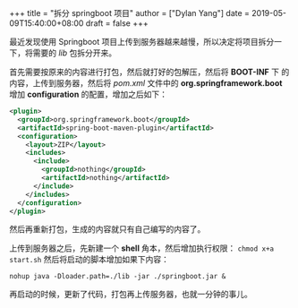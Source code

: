+++
title = "拆分 springboot 项目"
author = ["Dylan Yang"]
date = 2019-05-09T15:40:00+08:00
draft = false
+++

最近发现使用 Springboot 项目上传到服务器越来越慢，所以决定将项目拆分一
下，将需要的 _lib_ 包拆分开来。

首先需要按原来的内容进行打包，然后就打好的包解压，然后将 **BOOT-INF** 下
的内容，上传到服务器，然后将 _pom.xml_ 文件中的
**org.springframework.boot** 增加 **configuration** 的配置，增加之后如下：

```xml
<plugin>
  <groupId>org.springframework.boot</groupId>
  <artifactId>spring-boot-maven-plugin</artifactId>
  <configuration>
    <layout>ZIP</layout>
    <includes>
      <include>
        <groupId>nothing</groupId>
        <artifactId>nothing</artifactId>
      </include>
    </includes>
  </configuration>
</plugin>
```

然后再重新打包，生成的内容就只有自己编写的内容了。

上传到服务器之后，先新建一个 **shell** 角本，然后增加执行权限： `chmod
x+a start.sh` 然后将启动的脚本增加如果下内容：

```text
nohup java -Dloader.path=./lib -jar ./springboot.jar &
```

再启动的时候，更新了代码，打包再上传服务器，也就一分钟的事儿。
